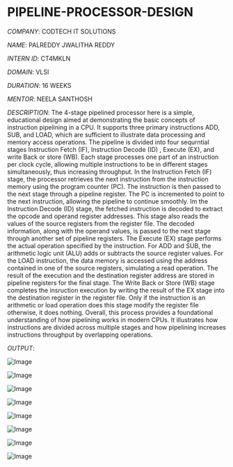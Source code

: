 # PIPELINE-PROCESSOR-DESIGN

*COMPANY*: CODTECH IT SOLUTIONS

*NAME*: PALREDDY JWALITHA REDDY

*INTERN ID*: CT4MKLN

*DOMAIN*: VLSI

*DURATION*: 16 WEEKS

*MENTOR*: NEELA SANTHOSH

*DESCRIPTION*: The 4-stage pipelined processor here is a simple, educational design aimed at demonstrating the basic concepts of instruction pipelining in a CPU. It supports three primary instructions ADD, SUB, and LOAD, which are sufficient to illustrate data processing and memory access operations. The pipeline is divided into four sequrntial stages Instruction Fetch (IF), Instruction Decode (ID) , Execute (EX), and write Back or store (WB). Each stage processes one part of an instruction per clock cycle, allowing multiple instructions to be in different stages simultaneously, thus increasing throughput.
In the Instruction Fetch (IF) stage, the processor retrieves the next instruction from the instruction memory using the program counter (PC). The instruction is then passed to the next stage through a pipeline register. The PC is incremented to point to the next instruction, allowing the pipeline to continue smoothly.
Im the Instruction Decode (ID) stage, the fetched instruction is decoded to extract the opcode and operand register addresses. This stage also reads the values of the source registers from the register file. The decoded information, along with the operand values, is passed to the next stage through another set of pipeline registers.
The Execute (EX) stage performs the actual operation specified by the instruction. For ADD and SUB, the arithmetic logic unit (ALU) adds or subtracts the source register values. For the LOAD instruction, the data memory is accessed using the address contained in one of the source registers, simulating a read operation. The result of the execution and the destination register address are stored in pipeline registers for the final stage.
The Write Back or Store (WB) stage completes the insruction execution by writing the result of the EX stage into the destination register in the register file. Only if the instruction is an arithmetic or load operation does this stage modify the register file otherwise, it does nothing.
Overall, this process provides a foundational understanding of how pipelining works in modern CPUs. It illustrates how instructions are divided across multiple stages and how pipelining increases instructions throughput by overlapping operations.

*OUTPUT*:

![Image](https://github.com/user-attachments/assets/02528b18-1f09-4ab1-9b8e-f5c62fcd3c28)

![Image](https://github.com/user-attachments/assets/9357a512-2a79-4810-8ac6-9105fc0ec38f)

![Image](https://github.com/user-attachments/assets/69e3e4fa-1aa4-4ebe-b4c4-447dbeab45c8)

![Image](https://github.com/user-attachments/assets/7742e1f4-86c8-4a71-8137-1194682d66fa)

![Image](https://github.com/user-attachments/assets/488c8d3a-572c-4f28-9e30-24b074bbaaa9)

![Image](https://github.com/user-attachments/assets/ef36905a-ced8-4618-b1a7-324eee00f8e9)

![Image](https://github.com/user-attachments/assets/49b937ca-c35b-4f10-8ddd-9cf425d87793)

![Image](https://github.com/user-attachments/assets/1ef981ec-a4a0-45af-a0b4-30833c197ff6)
